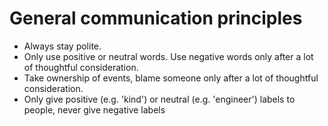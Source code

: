 # General communication principles
- Always stay polite.
- Only use positive or neutral words. Use negative words only after a lot of thoughtful consideration.
- Take ownership of events, blame someone only after a lot of thoughtful consideration.
- Only give positive (e.g. 'kind') or neutral (e.g. 'engineer') labels to people, never give negative labels

